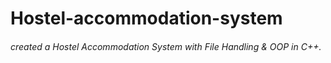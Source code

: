 # Hostel-accommodation-system

<h6>created a Hostel Accommodation System with File Handling & OOP in C++.</h6>
